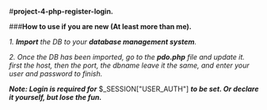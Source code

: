 #**project-4-php-register-login.**

###**How to use if you are new (At least more than me).**

*1. __Import__ the DB to your __database management system__.*

*2. Once the DB has been imported, go to the __pdo.php__ file and update it.
    first the host, then the port, the dbname leave it the same, and enter your user
    and password to finish.*

___Note: Login is required for___ $_SESSION["USER_AUTH"] ___to be set.
         Or declare it yourself, but lose the fun.___
